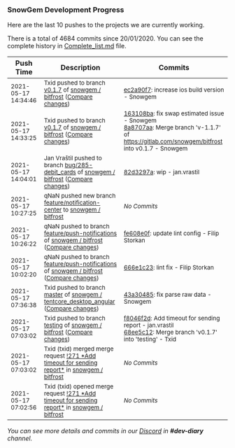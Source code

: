 
### SnowGem Development Progress

Here are the last 10 pushes to the projects we are currently working.

There is a total of 4684 commits since 20/01/2020. You can see the complete history in
 [Complete_list.md](Complete_list.md) file.

| Push Time | Description | Commits |
| --- | --- | --- |
| <sub>2021-05-17 14:34:46</sub> | <sub>Txid pushed to branch [v0\.1\.7](https://gitlab.com/snowgem/bitfrost/commits/v0.1.7) of [snowgem / bitfrost](https://gitlab.com/snowgem/bitfrost) ([Compare changes](https://gitlab.com/snowgem/bitfrost/compare/8a8707aaa6dadc7fb240da2ef4cc4c7478487024...ec2a90f7c90938f89b185c1828d7bdb997a5b721))</sub> | <sub>[ec2a90f7](https://gitlab.com/snowgem/bitfrost/-/commit/ec2a90f7c90938f89b185c1828d7bdb997a5b721): increase ios build version - Snowgem</sub> |
| <sub>2021-05-17 14:33:25</sub> | <sub>Txid pushed to branch [v0\.1\.7](https://gitlab.com/snowgem/bitfrost/commits/v0.1.7) of [snowgem / bitfrost](https://gitlab.com/snowgem/bitfrost) ([Compare changes](https://gitlab.com/snowgem/bitfrost/compare/f8046f2dcb65df5699dbc91b8a9c49794c51eac8...8a8707aaa6dadc7fb240da2ef4cc4c7478487024))</sub> | <sub>[163108ba](https://gitlab.com/snowgem/bitfrost/-/commit/163108bae8e3ae78569dcedcf44b877dbb7f15cb): fix swap estimated issue - Snowgem<br>[8a8707aa](https://gitlab.com/snowgem/bitfrost/-/commit/8a8707aaa6dadc7fb240da2ef4cc4c7478487024): Merge branch 'v-1.1.7' of https://gitlab.com/snowgem/bitfrost into v0.1.7 - Snowgem</sub> |
| <sub>2021-05-17 14:04:01</sub> | <sub>Jan Vraštil pushed to branch [bug/285\-debit\_cards](https://gitlab.com/snowgem/bitfrost/commits/bug/285-debit_cards) of [snowgem / bitfrost](https://gitlab.com/snowgem/bitfrost) ([Compare changes](https://gitlab.com/snowgem/bitfrost/compare/73eb11bf83a67df77c74c0c8a37416e87fcfbce2...82d3297a4576d2218fb840615d649c3184d5fc13))</sub> | <sub>[82d3297a](https://gitlab.com/snowgem/bitfrost/-/commit/82d3297a4576d2218fb840615d649c3184d5fc13): wip - jan.vrastil</sub> |
| <sub>2021-05-17 10:27:25</sub> | <sub>qNaN pushed new branch [feature/notification\-center](https://gitlab.com/snowgem/bitfrost/commits/feature/notification-center) to [snowgem / bitfrost](https://gitlab.com/snowgem/bitfrost)</sub> | <sub>_No Commits_</sub> |
| <sub>2021-05-17 10:26:22</sub> | <sub>qNaN pushed to branch [feature/push\-notifications](https://gitlab.com/snowgem/bitfrost/commits/feature/push-notifications) of [snowgem / bitfrost](https://gitlab.com/snowgem/bitfrost) ([Compare changes](https://gitlab.com/snowgem/bitfrost/compare/666e1c2353715913638864d6381d6d8725dc01f6...fe608e0fca6de34fdd05f67c9c00cd1e3d36f022))</sub> | <sub>[fe608e0f](https://gitlab.com/snowgem/bitfrost/-/commit/fe608e0fca6de34fdd05f67c9c00cd1e3d36f022): update lint config - Filip Storkan</sub> |
| <sub>2021-05-17 10:02:20</sub> | <sub>qNaN pushed to branch [feature/push\-notifications](https://gitlab.com/snowgem/bitfrost/commits/feature/push-notifications) of [snowgem / bitfrost](https://gitlab.com/snowgem/bitfrost) ([Compare changes](https://gitlab.com/snowgem/bitfrost/compare/0e957411a41bf1a454d59e25abf015f98d78a38d...666e1c2353715913638864d6381d6d8725dc01f6))</sub> | <sub>[666e1c23](https://gitlab.com/snowgem/bitfrost/-/commit/666e1c2353715913638864d6381d6d8725dc01f6): lint fix - Filip Storkan</sub> |
| <sub>2021-05-17 07:36:38</sub> | <sub>Txid pushed to branch [master](https://gitlab.com/snowgem/tentcore_desktop_angular/commits/master) of [snowgem / tentcore\_desktop\_angular](https://gitlab.com/snowgem/tentcore_desktop_angular) ([Compare changes](https://gitlab.com/snowgem/tentcore_desktop_angular/compare/9f7f390129018db64496a440990e5376cc367181...43a30485d71431d3aa16bb6114e3536a83ae9dca))</sub> | <sub>[43a30485](https://gitlab.com/snowgem/tentcore_desktop_angular/-/commit/43a30485d71431d3aa16bb6114e3536a83ae9dca): fix parse raw data - Snowgem</sub> |
| <sub>2021-05-17 07:03:02</sub> | <sub>Txid pushed to branch [testing](https://gitlab.com/snowgem/bitfrost/commits/testing) of [snowgem / bitfrost](https://gitlab.com/snowgem/bitfrost) ([Compare changes](https://gitlab.com/snowgem/bitfrost/compare/a9ef3e65bba4ca28ebda72113302edc813d7221f...68ee5c12429674be8d9ea1caac41a0207c4a83b9))</sub> | <sub>[f8046f2d](https://gitlab.com/snowgem/bitfrost/-/commit/f8046f2dcb65df5699dbc91b8a9c49794c51eac8): Add timeout for sending report - jan.vrastil<br>[68ee5c12](https://gitlab.com/snowgem/bitfrost/-/commit/68ee5c12429674be8d9ea1caac41a0207c4a83b9): Merge branch 'v0.1.7' into 'testing' - Txid</sub> |
| <sub>2021-05-17 07:03:02</sub> | <sub>Txid (txid) merged merge request [\!271 \*Add timeout for sending report\*](https://gitlab.com/snowgem/bitfrost/-/merge_requests/271) in [snowgem / bitfrost](https://gitlab.com/snowgem/bitfrost)</sub> | <sub>_No Commits_</sub> |
| <sub>2021-05-17 07:02:56</sub> | <sub>Txid (txid) opened merge request [\!271 \*Add timeout for sending report\*](https://gitlab.com/snowgem/bitfrost/-/merge_requests/271) in [snowgem / bitfrost](https://gitlab.com/snowgem/bitfrost)</sub> | <sub>_No Commits_</sub> |

_You can see more details and commits in our [Discord](https://discord.gg/zumGnbg) in **#dev-diary** channel._
